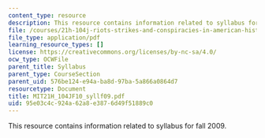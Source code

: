 ```yaml
---
content_type: resource
description: This resource contains information related to syllabus for fall 2009.
file: /courses/21h-104j-riots-strikes-and-conspiracies-in-american-history-fall-2010/95e03c4c924a62a8e3876d49f51889c0_MIT21H_104JF10_syllf09.pdf
file_type: application/pdf
learning_resource_types: []
license: https://creativecommons.org/licenses/by-nc-sa/4.0/
ocw_type: OCWFile
parent_title: Syllabus
parent_type: CourseSection
parent_uid: 576be124-e94a-ba8d-97ba-5a866a0864d7
resourcetype: Document
title: MIT21H_104JF10_syllf09.pdf
uid: 95e03c4c-924a-62a8-e387-6d49f51889c0
---
```

This resource contains information related to syllabus for fall 2009.